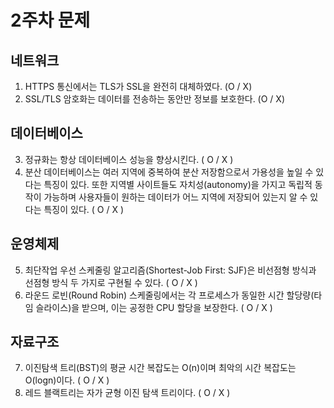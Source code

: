 # 2주차 문제
## 네트워크
1. HTTPS 통신에서는 TLS가 SSL을 완전히 대체하였다. (O / X)
2. SSL/TLS 암호화는 데이터를 전송하는 동안만 정보를 보호한다. (O / X)

## 데이터베이스
3. 정규화는 항상 데이터베이스 성능을 향상시킨다. ( O / X )
4. 분산 데이터베이스는 여러 지역에 중복하여 분산 저장함으로서 가용성을 높일 수 있다는 특징이 있다. 또한 지역별 사이트들도 자치성(autonomy)을 가지고 독립적 동작이 가능하며 사용자들이 원하는 데이터가 어느 지역에 저장되어 있는지 알 수 있다는 특징이 있다. ( O / X )

## 운영체제
5. 최단작업 우선 스케줄링 알고리즘(Shortest-Job First: SJF)은 비선점형 방식과 선점형 방식 두 가지로 구현될 수 있다. ( O / X )
6. 라운드 로빈(Round Robin) 스케줄링에서는 각 프로세스가 동일한 시간 할당량(타임 슬라이스)을 받으며, 이는 공정한 CPU 할당을 보장한다. ( O / X )

## 자료구조
7. 이진탐색 트리(BST)의 평균 시간 복잡도는 O(n)이며 최악의 시간 복잡도는 O(logn)이다. ( O / X )
8. 레드 블랙트리는 자가 균형 이진 탐색 트리이다. ( O / X )